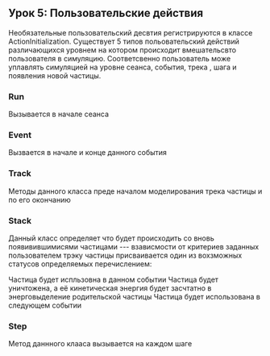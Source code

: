 ## Урок 5: Пользовательские действия
Необязательные пользовательский десвтия регистрируются в классе ActionInitialization. Существует 5 типов польовательский действий различающихся уровнем на котором происходит вмешательсвто пользователя в симуляцию. Соответсвенно пользователь може уплавлять симуляцией на уровне сеанса, события, трека , шага и появления новой частицы.

### Run
Вызывается в начале сеанса

### Event
Вызвается в начале и конце данного события

### Track
Методы данного класса преде началом моделирования трека частицы и по его окончанию

### Stack
Данный класс определяет что будет происходить со вновь появивившимисями частицами --- взависмости от критериев заданных пользователем трэку частицы присваивается один из вохзможных статусов определяемых перечислением: 

Частица будет испльзовна в данном событии
Частица будет уничтожена, а её кинетическая энергия будет засчтатно в энерговыделение родительской частицы
Частица будет использована в следующем событии
 

### Step

Метод даннного клааса вызывается на каждом шаге